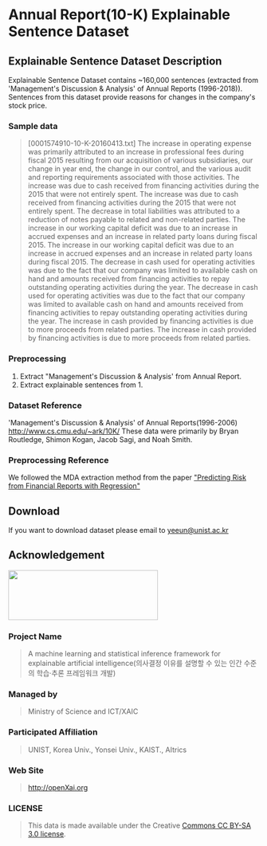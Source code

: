 # Annual Report(10-K) Explainable Sentence Dataset

## Explainable Sentence Dataset Description

Explainable Sentence Dataset contains ~160,000 sentences (extracted from 'Management's Discussion & Analysis' of Annual Reports (1996-2018)). Sentences from this dataset provide reasons for changes in the company's stock price.

### Sample data

>[0001574910-10-K-20160413.txt]
  The increase in operating expense was primarily attributed to an increase in professional fees during fiscal 2015 resulting from our acquisition of various subsidiaries, our change in year end, the change in our control, and the various audit and reporting requirements associated with those activities.
  The increase was due to cash received from financing activities during the 2015 that were not entirely spent.
  The increase was due to cash received from financing activities during the 2015 that were not entirely spent.
  The decrease in total liabilities was attributed to a reduction of notes payable to related and non-related parties.
  The increase in our working capital deficit was due to an increase in accrued expenses and an increase in related party loans during fiscal 2015.
  The increase in our working capital deficit was due to an increase in accrued expenses and an increase in related party loans during fiscal 2015.
  The decrease in cash used for operating activities was due to the fact that our company was limited to available cash on hand and amounts received from financing activities to repay outstanding operating activities during the year.
  The decrease in cash used for operating activities was due to the fact that our company was limited to available cash on hand and amounts received from financing activities to repay outstanding operating activities during the year.
  The increase in cash provided by financing activities is due to more proceeds from related parties.
  The increase in cash provided by financing activities is due to more proceeds from related parties.


### Preprocessing
1. Extract "Management's Discussion & Analysis' from Annual Report.
2. Extract explainable sentences from 1.

### Dataset Reference
'Management's Discussion & Analysis' of Annual Reports(1996-2006) http://www.cs.cmu.edu/~ark/10K/
These data were primarily by Bryan Routledge, Shimon Kogan, Jacob Sagi, and Noah Smith.
 
### Preprocessing Reference
We followed the MDA extraction method from the paper ["Predicting Risk from Financial Reports with Regression"](https://homes.cs.washington.edu/~nasmith/papers/kogan+levin+routledge+sagi+smith.naacl09.pdf)

## Download
If you want to download dataset please email to yeeun@unist.ac.kr

## Acknowledgement

<img src="http://xai.unist.ac.kr/static/img/logos/XAIC_logo.png" width="300" height="100">

### **Project Name**
> A machine learning and statistical inference framework for explainable artificial intelligence(의사결정 이유를 설명할 수 있는 인간 수준의 학습·추론 프레임워크 개발)

### **Managed by**
> Ministry of Science and ICT/XAIC

### **Participated Affiliation**
> UNIST, Korea Univ., Yonsei Univ., KAIST., AItrics

### **Web Site**
> <http://openXai.org>

### LICENSE
> This data is made available under the Creative [Commons CC BY-SA 3.0 license](https://creativecommons.org/licenses/by-sa/3.0/legalcode).
